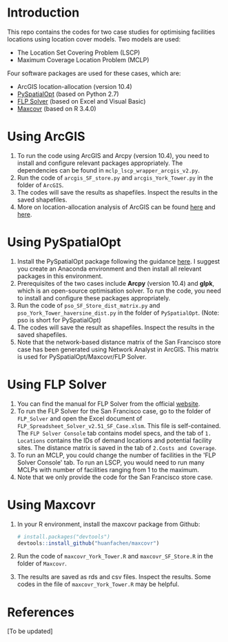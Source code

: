 # Introduction

This repo contains the codes for two case studies for optimising facilities locations using location cover models. Two models are used:

- The Location Set Covering Problem (LSCP)
- Maximum Coverage Location Problem (MCLP)

Four software packages are used for these cases, which are:

- ArcGIS location-allocation (version 10.4)
- [PySpatialOpt](https://github.com/apulverizer/pyspatialopt) (based on Python 2.7)
- [FLP Solver](https://people.bath.ac.uk/ge277/index.php/flp-spreadsheet-solver/) (based on Excel and Visual Basic)
- [Maxcovr](https://github.com/huanfachen/maxcovr) (based on R 3.4.0)

# Using ArcGIS

1. To run the code using ArcGIS and Arcpy (version 10.4), you need to install and configure relevant packages appropriately. The dependencies can be found in ```mclp_lscp_wrapper_arcgis_v2.py```.
2. Run the code of ```arcgis_SF_store.py``` and ```arcgis_York_Tower.py``` in the folder of ```ArcGIS```.
3. The codes will save the results as shapefiles. Inspect the results in the saved shapefiles.
4. More on location-allocation analysis of ArcGIS can be found [here](https://pro.arcgis.com/en/pro-app/latest/tool-reference/network-analyst/add-locations.htm) and [here](https://desktop.arcgis.com/en/arcmap/10.3/tools/network-analyst-toolbox/solve-location-allocation-output.htm).

# Using PySpatialOpt

1. Install the PySpatialOpt package following the guidance [here](https://github.com/apulverizer/pyspatialopt). I suggest you create an Anaconda environment and then install all relevant packages in this environment.
2. Prerequisites of the two cases include **Arcpy** (version 10.4) and **glpk**, which is an open-source optimisation solver. To run the code, you need to install and configure these packages appropriately.
3. Run the code of ```pso_SF_Store_dist_matrix.py``` and ```pso_York_Tower_haversine_dist.py``` in the folder of ```PySpatialOpt```. (Note: pso is short for PySpatialOpt)
4. The codes will save the result as shapefiles. Inspect the results in the saved shapefiles.
5. Note that the network-based distance matrix of the San Francisco store case has been generated using Network Analyst in ArcGIS. This matrix is used for PySpatialOpt/Maxcovr/FLP Solver.

# Using FLP Solver

1. You can find the manual for FLP Solver from the official [website](https://people.bath.ac.uk/ge277/index.php/flp-spreadsheet-solver/).
2. To run the FLP Solver for the San Francisco case, go to the folder of ```FLP_Solver``` and open the Excel document of ```FLP_Spreadsheet_Solver_v2.51_SF_Case.xlsm```. This file is self-contained. The ```FLP Solver Console``` tab contains model specs, and the tab of ```1. Locations``` contains the IDs of demand locations and potential facility sites. The distance matrix is saved in the tab of ```2.Costs and Coverage```.
3. To run an MCLP, you could change the number of facilities in the 'FLP Solver Console' tab. To run an LSCP, you would need to run many MCLPs with number of facilities ranging from 1 to the maximum.
4. Note that we only provide the code for the San Francisco store case.

# Using Maxcovr

1. In your R environment, install the maxcovr package from Github:

   ```R
   # install.packages("devtools")
   devtools::install_github("huanfachen/maxcovr")
   ```

2. Run the code of ```maxcovr_York_Tower.R``` and ```maxcovr_SF_Store.R``` in the folder of ```Maxcovr```.

3. The results are saved as rds and csv files. Inspect the results. Some codes in the file of ```maxcovr_York_Tower.R``` may be helpful.

# References

[To be updated]